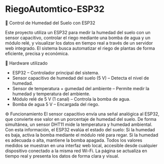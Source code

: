 # RiegoAutomtico-ESP32
🌱 Control de Humedad del Suelo con ESP32

Este proyecto utiliza un ESP32 para medir la humedad del suelo con un sensor capacitivo, controlar el riego mediante una bomba de agua y un módulo relé, y visualizar los datos en tiempo real a través de un servidor web integrado.
El sistema busca automatizar el riego de plantas de forma eficiente, precisa y económica.

🔌 Hardware utilizado
 - ESP32 – Controlador principal del sistema.
 - Sensor capacitivo de humedad del suelo (5 V) – Detecta el nivel de humedad.
 - Sensor de temperatura + gumedad del ambiente – Permite medir la humedad y temperatura del ambiente.
 - Módulo relé de 5 V (1 canal) – Controla la bomba de agua.
 - Bomba de agua 5 V – Encargada del riego.

⚙️ Funcionamiento
El sensor capacitivo envía una señal analógica al ESP32, que convierte ese valor en un porcentaje de humedad del suelo.
De forma simultánea, un sensor DHT11 mide la temperatura y humedad ambiental.
Con esta información, el ESP32 evalúa el estado del suelo:
Si la humedad es baja, activa la bomba mediante el módulo relé para regar.
Si la humedad es adecuada o alta, mantiene la bomba apagada.
Todos los valores medidos se muestran en una interfaz web local, accesible desde cualquier dispositivo conectado a la misma red Wi-Fi. La página se actualiza en tiempo real y presenta los datos de forma clara y visual.
